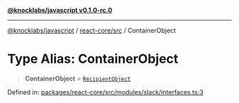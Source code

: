 [**@knocklabs/javascript v0.1.0-rc.0**](../../../README.md)

***

[@knocklabs/javascript](../../../modules.md) / [react-core/src](../README.md) / ContainerObject

# Type Alias: ContainerObject

> **ContainerObject** = [`RecipientObject`](RecipientObject.md)

Defined in: [packages/react-core/src/modules/slack/interfaces.ts:3](https://github.com/knocklabs/javascript/blob/main/packages/react-core/src/modules/slack/interfaces.ts#L3)
